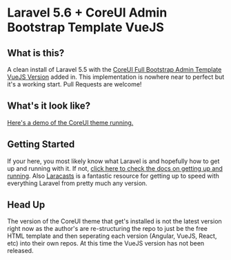 # Laravel 5.6 + CoreUI Admin Bootstrap Template VueJS


## What is this?

A clean install of Laravel 5.5 with the [CoreUI Full Bootstrap Admin Template VueJS Version](https://github.com/mrholek/CoreUI-Free-Bootstrap-Admin-Template) added in. This implementation is nowhere near to perfect but it's a working start. Pull Requests are welcome!


## What's it look like?

[Here's a demo of the CoreUI theme running.](https://coreui.io/demo/)


## Getting Started

If your here, you most likely know what Laravel is and hopefully how to get up and running with it. If not, [click here to check the docs on getting up and running](https://laravel.com/docs/5.6/). Also [Laracasts](https://laracasts.com) is a fantastic resource for getting up to speed with everything Laravel from pretty much any version.


## Head Up

The version of the CoreUI theme that get's installed is not the latest version right now as the author's are re-structuring the repo to just be the free HTML template and then seperating each version (Angular, VueJS, React, etc) into their own repos. At this time the VueJS version has not been released.
